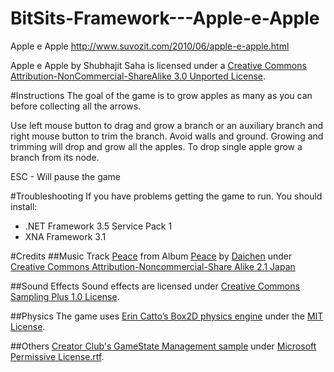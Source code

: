BitSits-Framework---Apple-e-Apple
=================================

Apple e Apple http://www.suvozit.com/2010/06/apple-e-apple.html

Apple e Apple by Shubhajit Saha is licensed under a [Creative Commons Attribution-NonCommercial-ShareAlike 3.0 Unported License](http://creativecommons.org/licenses/by-nc-sa/3.0/).


#Instructions 
The goal of the game is to grow apples as many as you can before collecting all the arrows. 

Use left mouse button to drag and grow a branch or an auxiliary branch and right mouse button to trim the branch. Avoid walls and ground. Growing and trimming will drop and grow all the apples. To drop single apple grow a branch from its node. 

ESC - Will pause the game 

#Troubleshooting
If you have problems getting the game to run. You should install:
  * .NET Framework 3.5 Service Pack 1
  * XNA Framework 3.1

#Credits 
##Music
Track [Peace](http://www.jamendo.com/en/track/584823) from Album [Peace](http://www.jamendo.com/en/album/67461) by [Daichen](http://www.jamendo.com/en/artist/Daichen_Shirohige) under [Creative Commons Attribution-Noncommercial-Share Alike 2.1 Japan](http://creativecommons.org/licenses/by-nc-sa/2.1/jp/) 

##Sound Effects
Sound effects are licensed under [Creative Commons Sampling Plus 1.0 License](http://creativecommons.org/licenses/sampling+/1.0/).

##Physics
The game uses [Erin Catto’s Box2D physics engine](http://www.box2d.org/) under the [MIT License](http://www.opensource.org/licenses/mit-license.php).

##Others
[Creator Club's GameState Management sample](http://creators.xna.com/en-US/samples/gamestatemanagement) under [Microsoft Permissive License.rtf](http://creators.xna.com/downloads/?id=15).
